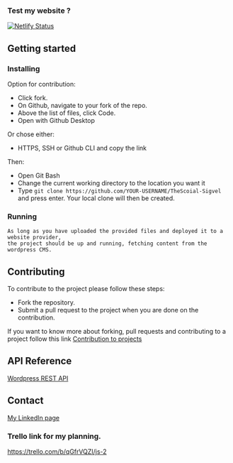 ### Test my website ?

[![Netlify Status](https://api.netlify.com/api/v1/badges/83c2abc1-6a64-4bb6-b1c6-859f2076b7f2/deploy-status)](https://the-social-media.netlify.app)

## Getting started

### Installing

Option for contribution:

- Click fork.
- On Github, navigate to your fork of the repo.
- Above the list of files, click Code.
- Open with Github Desktop

Or chose either:

- HTTPS, SSH or Github CLI and copy the link

Then:

- Open Git Bash
- Change the current working directory to the location you want it
- Type `git clone https://github.com/YOUR-USERNAME/TheScoial-Sigvel` and press enter.
  Your local clone will then be created.

### Running

```
As long as you have uploaded the provided files and deployed it to a website provider,
the project should be up and running, fetching content from the wordpress CMS.
```

## Contributing

To contribute to the project please follow these steps:

- Fork the repository.
- Submit a pull request to the project when you are done on the contribution.

If you want to know more about forking, pull requests and contributing to a project follow this link [Contribution to projects](https://docs.github.com/en/get-started/quickstart/contributing-to-projects)

## API Reference

[Wordpress REST API](https://developer.wordpress.org/rest-api/)

## Contact

[My LinkedIn page](https://www.linkedin.com/in/tony-sigvel/)

### Trello link for my planning.

https://trello.com/b/qGfrVQZI/js-2
